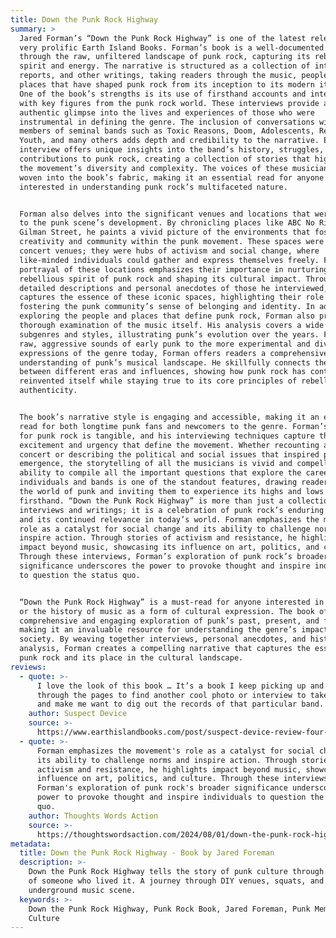 ```yaml
---
title: Down the Punk Rock Highway
summary: >
  Jared Forman’s “Down the Punk Rock Highway” is one of the latest releases by a
  very prolific Earth Island Books. Forman’s book is a well-documented journey
  through the raw, unfiltered landscape of punk rock, capturing its rebellious
  spirit and energy. The narrative is structured as a collection of interviews,
  reports, and other writings, taking readers through the music, people, and
  places that have shaped punk rock from its inception to its modern iterations.
  One of the book’s strengths is its use of firsthand accounts and interviews
  with key figures from the punk rock world. These interviews provide an
  authentic glimpse into the lives and experiences of those who were
  instrumental in defining the genre. The inclusion of conversations with
  members of seminal bands such as Toxic Reasons, Doom, Adolescents, Reagan
  Youth, and many others adds depth and credibility to the narrative. Each
  interview offers unique insights into the band’s history, struggles, and
  contributions to punk rock, creating a collection of stories that highlights
  the movement’s diversity and complexity. The voices of these musicians are
  woven into the book’s fabric, making it an essential read for anyone
  interested in understanding punk rock’s multifaceted nature.


  Forman also delves into the significant venues and locations that were pivotal
  to the punk scene’s development. By chronicling places like ABC No Rio and
  Gilman Street, he paints a vivid picture of the environments that fostered
  creativity and community within the punk movement. These spaces were not just
  concert venues; they were hubs of activism and social change, where
  like-minded individuals could gather and express themselves freely. Forman’s
  portrayal of these locations emphasizes their importance in nurturing the
  rebellious spirit of punk rock and shaping its cultural impact. Through
  detailed descriptions and personal anecdotes of those he interviewed, he
  captures the essence of these iconic spaces, highlighting their role in
  fostering the punk community’s sense of belonging and identity. In addition to
  exploring the people and places that define punk rock, Forman also provides a
  thorough examination of the music itself. His analysis covers a wide range of
  subgenres and styles, illustrating punk’s evolution over the years. From the
  raw, aggressive sounds of early punk to the more experimental and diverse
  expressions of the genre today, Forman offers readers a comprehensive
  understanding of punk’s musical landscape. He skillfully connects the dots
  between different eras and influences, showing how punk rock has continually
  reinvented itself while staying true to its core principles of rebellion and
  authenticity.


  The book’s narrative style is engaging and accessible, making it an enjoyable
  read for both longtime punk fans and newcomers to the genre. Forman’s passion
  for punk rock is tangible, and his interviewing techniques capture the
  excitement and urgency that define the movement. Whether recounting a chaotic
  concert or describing the political and social issues that inspired punk’s
  emergence, the storytelling of all the musicians is vivid and compelling. His
  ability to compile all the important questions that explore the careers of
  individuals and bands is one of the standout features, drawing readers into
  the world of punk and inviting them to experience its highs and lows
  firsthand. “Down the Punk Rock Highway” is more than just a collection of
  interviews and writings; it is a celebration of punk rock’s enduring legacy
  and its continued relevance in today’s world. Forman emphasizes the movement’s
  role as a catalyst for social change and its ability to challenge norms and
  inspire action. Through stories of activism and resistance, he highlights
  impact beyond music, showcasing its influence on art, politics, and culture.
  Through these interviews, Forman’s exploration of punk rock’s broader
  significance underscores the power to provoke thought and inspire individuals
  to question the status quo.


  “Down the Punk Rock Highway” is a must-read for anyone interested in punk rock
  or the history of music as a form of cultural expression. The book offers a
  comprehensive and engaging exploration of punk’s past, present, and future,
  making it an invaluable resource for understanding the genre’s impact on
  society. By weaving together interviews, personal anecdotes, and historical
  analysis, Forman creates a compelling narrative that captures the essence of
  punk rock and its place in the cultural landscape.
reviews:
  - quote: >-
      I love the look of this book … It’s a book I keep picking up and flicking
      through the pages to find another cool photo or interview to take me back
      and make me want to dig out the records of that particular band.
    author: Suspect Device
    source: >-
      https://www.earthislandbooks.com/post/suspect-device-review-four-new-books?utm_source=chatgpt.com
  - quote: >-
      Forman emphasizes the movement's role as a catalyst for social change and
      its ability to challenge norms and inspire action. Through stories of
      activism and resistance, he highlights impact beyond music, showcasing its
      influence on art, politics, and culture. Through these interviews,
      Forman's exploration of punk rock's broader significance underscores the
      power to provoke thought and inspire individuals to question the status
      quo.
    author: Thoughts Words Action
    source: >-
      https://thoughtswordsaction.com/2024/08/01/down-the-punk-rock-highway-by-jared-forman-earth-island-books/
metadata:
  title: Down the Punk Rock Highway - Book by Jared Foreman
  description: >-
    Down the Punk Rock Highway tells the story of punk culture through the eyes
    of someone who lived it. A journey through DIY venues, squats, and the
    underground music scene.
  keywords: >-
    Down the Punk Rock Highway, Punk Rock Book, Jared Foreman, Punk Memoir, DIY
    Culture
---
```

